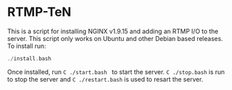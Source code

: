 # RTMP-TeN
This is a script for installing NGINX v1.9.15 and adding an RTMP I/O to the server. This script only works on Ubuntu and other Debian based releases.
To install run:
```C
./install.bash
```
Once installed, run ```C ./start.bash ``` to start the server.
```C ./stop.bash``` is run to stop the server and ```C ./restart.bash``` is used to resart the server.
